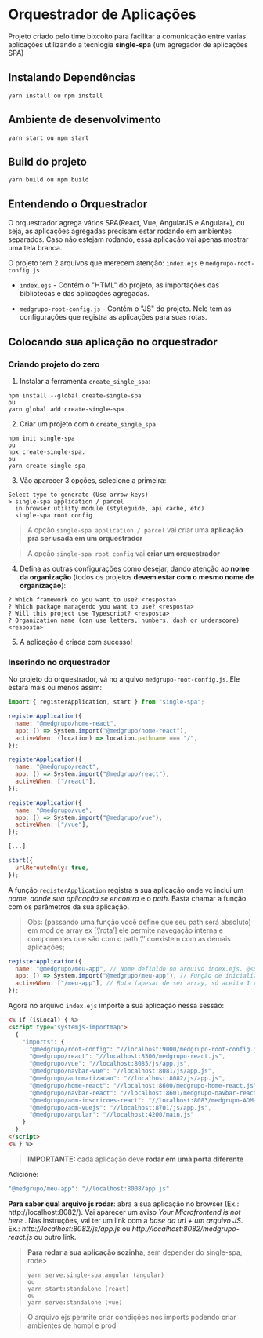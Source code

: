 # Orquestrador de Aplicações

Projeto criado pelo time bixcoito para facilitar a comunicação entre varias aplicações utilizando a tecnlogia **single-spa** (um agregador de aplicações SPA)

## Instalando Dependências

```
yarn install ou npm install
```

## Ambiente de desenvolvimento

```
yarn start ou npm start
```

## Build do projeto

```
yarn build ou npm build
```

## Entendendo o Orquestrador

O orquestrador agrega vários SPA(React, Vue, AngularJS e Angular+), ou seja, as aplicações agregadas precisam estar rodando em ambientes separados. Caso não estejam rodando, essa aplicação vai apenas mostrar uma tela branca.

O projeto tem 2 arquivos que merecem atenção: `index.ejs` e `medgrupo-root-config.js`

- `index.ejs` - Contém o "HTML" do projeto, as importações das bibliotecas e das aplicações agregadas.

- `medgrupo-root-config.js` - Contém o "JS" do projeto. Nele tem as configurações que registra as aplicações para suas rotas.

## Colocando sua aplicação no orquestrador

### Criando projeto do zero

1. Instalar a ferramenta `create_single_spa`:

```
npm install --global create-single-spa
ou
yarn global add create-single-spa
```

2. Criar um projeto com o `create_single_spa`

```
npm init single-spa
ou
npx create-single-spa.
ou
yarn create single-spa
```

3. Vão aparecer 3 opções, selecione a primeira:

```
Select type to generate (Use arrow keys)
> single-spa application / parcel
  in browser utility module (styleguide, api cache, etc)
  single-spa root config
```

> A opção `single-spa application / parcel` vai criar uma **aplicação pra ser usada em um orquestrador**

> A opção `single-spa root config` vai **criar um orquestrador**

4. Defina as outras configurações como desejar, dando atenção ao **nome da organização** (todos os projetos **devem estar com o mesmo nome de organização**):

```
? Which framework do you want to use? <resposta>
? Which package managerdo you want to use? <resposta>
? Will this project use Typescript? <resposta>
? Organization name (can use letters, numbers, dash or underscore) <resposta>
```

5. A aplicação é criada com sucesso!

### Inserindo no orquestrador

No projeto do orquestrador, vá no arquivo `medgrupo-root-config.js`. Ele estará mais ou menos assim:

```js
import { registerApplication, start } from "single-spa";

registerApplication({
  name: "@medgrupo/home-react",
  app: () => System.import("@medgrupo/home-react"),
  activeWhen: (location) => location.pathname === "/",
});

registerApplication({
  name: "@medgrupo/react",
  app: () => System.import("@medgrupo/react"),
  activeWhen: ["/react"],
});

registerApplication({
  name: "@medgrupo/vue",
  app: () => System.import("@medgrupo/vue"),
  activeWhen: ["/vue"],
});

[...]

start({
  urlRerouteOnly: true,
});
```

A função `registerApplication` registra a sua aplicação onde vc inclui um _nome_, _aonde sua aplicação se encontra_ e o _path_. Basta chamar a função com os parâmetros da sua aplicação.

> Obs: (passando uma função você define que seu path será absoluto) em mod de array ex [‘/rota’] ele permite navegação interna e componentes que são com o path ‘/’ coexistem com as demais aplicações;

```js
registerApplication({
  name: "@medgrupo/meu-app", // Nome definido no arquivo index.ejs. @<organização>/<aplicação>
  app: () => System.import("@medgrupo/meu-app"), // Função de inicialização
  activeWhen: ["/meu-app"], // Rota (apesar de ser array, só aceita 1 rota)
});
```

Agora no arquivo `index.ejs` importe a sua aplicação nessa sessão:

```html
<% if (isLocal) { %>
<script type="systemjs-importmap">
  {
    "imports": {
      "@medgrupo/root-config": "//localhost:9000/medgrupo-root-config.js",
      "@medgrupo/react": "//localhost:8500/medgrupo-react.js",
      "@medgrupo/vue": "//localhost:8085/js/app.js",
      "@medgrupo/navbar-vue": "//localhost:8081/js/app.js",
      "@medgrupo/automatizacao": "//localhost:8082/js/app.js",
      "@medgrupo/home-react": "//localhost:8600/medgrupo-home-react.js",
      "@medgrupo/navbar-react": "//localhost:8601/medgrupo-navbar-react.js",
      "@medgrupo/adm-inscricoes-react": "//localhost:8083/medgrupo-ADM-INSCRICOES-REACT.js",
      "@medgrupo/adm-vuejs": "//localhost:8701/js/app.js",
      "@medgrupo/angular": "//localhost:4200/main.js"
    }
  }
</script>
<% } %>
```

> **IMPORTANTE:** cada aplicação deve **rodar em uma porta diferente**

Adicione:

```js
"@medgrupo/meu-app": "//localhost:8008/app.js"
```

**Para saber qual arquivo js rodar**: abra a sua aplicação no browser (Ex.: http://localhost:8082/). Vai aparecer um aviso _Your Microfrontend is not here_ . Nas instruções, vai ter um link com a _base da url + um arquivo JS_. Ex.: _http://localhost:8082/js/app.js_ ou _http://localhost:8082/medgrupo-react.js_ ou outro link.

> **Para rodar a sua aplicação sozinha**, sem depender do single-spa, rode>
>
> ```
> yarn serve:single-spa:angular (angular)
> ou
> yarn start:standalone (react)
> ou
> yarn serve:standalone (vue)
> ```

> O arquivo ejs permite criar condições nos imports podendo criar ambientes de homol e prod

##
